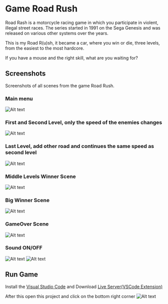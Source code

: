 # Game Road Rush

Road Rash is a motorcycle racing game in which you participate in violent, illegal street races. The series started in 1991 on the Sega Genesis and was released on various other systems over the years.

This is my Road R(u)sh, it became a car, where you win or die, three levels, from the easiest to the most hardcore.

If you have a mouse and the right skill, what are you waiting for?

## Screenshots
Screenshots of all scenes from the game Road Rush.

### Main menu
![Alt text](https://github.com/joaopfzousa/Road_rush/blob/master/screenshots/menu.png "Menu")

### First and Second Level, only the speed of the enemies changes
![Alt text](https://github.com/joaopfzousa/Road_rush/blob/master/screenshots/first_second_level.png "1/2 Scene")

### Last Level, add other road and continues the same speed as second level
![Alt text](https://github.com/joaopfzousa/Road_rush/blob/master/screenshots/lastLevel.png "3 Level")

### Middle Levels Winner Scene
![Alt text](https://github.com/joaopfzousa/Road_rush/blob/master/screenshots/win_first_second_level.png "Win Middle Levels")

### Big Winner Scene
![Alt text](https://github.com/joaopfzousa/Road_rush/blob/master/screenshots/winAllGame.png "A Big Winner")

### GameOver Scene
![Alt text](https://github.com/joaopfzousa/Road_rush/blob/master/screenshots/gameOver.png "GameOver")

### Sound ON/OFF
![Alt text](https://github.com/joaopfzousa/Road_rush/blob/master/screenshots/sound.png "Sound ON")
![Alt text](https://github.com/joaopfzousa/Road_rush/blob/master/screenshots/nosound.png "Sound OFF")


## Run Game

Install the [Visual Studio Code](https://code.visualstudio.com) and Download [Live Server(VSCode Extension)](https://marketplace.visualstudio.com/items?itemName=ritwickdey.LiveServer)

After this open this project and click on the bottom right corner ![Alt text](https://github.com/joaopfzousa/Road_rush/blob/master/screenshots/goLive.png "GO LIVE")
